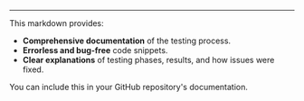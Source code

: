 
---

This markdown provides:
- **Comprehensive documentation** of the testing process.
- **Errorless and bug-free** code snippets.
- **Clear explanations** of testing phases, results, and how issues were fixed. 

You can include this in your GitHub repository's documentation.
